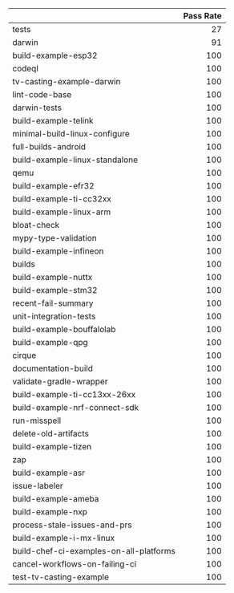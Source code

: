 |                                         |   Pass Rate |
|:----------------------------------------|------------:|
| tests                                   |          27 |
| darwin                                  |          91 |
| build-example-esp32                     |         100 |
| codeql                                  |         100 |
| tv-casting-example-darwin               |         100 |
| lint-code-base                          |         100 |
| darwin-tests                            |         100 |
| build-example-telink                    |         100 |
| minimal-build-linux-configure           |         100 |
| full-builds-android                     |         100 |
| build-example-linux-standalone          |         100 |
| qemu                                    |         100 |
| build-example-efr32                     |         100 |
| build-example-ti-cc32xx                 |         100 |
| build-example-linux-arm                 |         100 |
| bloat-check                             |         100 |
| mypy-type-validation                    |         100 |
| build-example-infineon                  |         100 |
| builds                                  |         100 |
| build-example-nuttx                     |         100 |
| build-example-stm32                     |         100 |
| recent-fail-summary                     |         100 |
| unit-integration-tests                  |         100 |
| build-example-bouffalolab               |         100 |
| build-example-qpg                       |         100 |
| cirque                                  |         100 |
| documentation-build                     |         100 |
| validate-gradle-wrapper                 |         100 |
| build-example-ti-cc13xx-26xx            |         100 |
| build-example-nrf-connect-sdk           |         100 |
| run-misspell                            |         100 |
| delete-old-artifacts                    |         100 |
| build-example-tizen                     |         100 |
| zap                                     |         100 |
| build-example-asr                       |         100 |
| issue-labeler                           |         100 |
| build-example-ameba                     |         100 |
| build-example-nxp                       |         100 |
| process-stale-issues-and-prs            |         100 |
| build-example-i-mx-linux                |         100 |
| build-chef-ci-examples-on-all-platforms |         100 |
| cancel-workflows-on-failing-ci          |         100 |
| test-tv-casting-example                 |         100 |